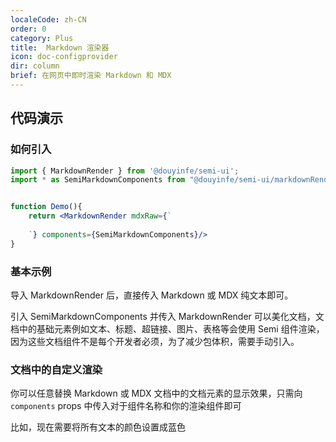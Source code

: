 ```yaml
---
localeCode: zh-CN
order: 0
category: Plus
title:  Markdown 渲染器
icon: doc-configprovider
dir: column
brief: 在网页中即时渲染 Markdown 和 MDX
---
```




## 代码演示

### 如何引入

```jsx live=true dir="column"
import { MarkdownRender } from '@douyinfe/semi-ui';
import * as SemiMarkdownComponents from "@douyinfe/semi-ui/markdownRender/components"


function Demo(){
    return <MarkdownRender mdxRaw={`
    
    `} components={SemiMarkdownComponents}/>
}

```

### 基本示例
导入 MarkdownRender 后，直接传入 Markdown 或 MDX 纯文本即可。

引入 SemiMarkdownComponents 并传入 MarkdownRender 可以美化文档，文档中的基础元素例如文本、标题、超链接、图片、表格等会使用 Semi 组件渲染，因为这些文档组件不是每个开发者必须，为了减少包体积，需要手动引入。


### 文档中的自定义渲染

你可以任意替换 Markdown 或 MDX 文档中的文档元素的显示效果，只需向 `components` props 中传入对于组件名称和你的渲染组件即可

比如，现在需要将所有文本的颜色设置成蓝色

```jsx

```
